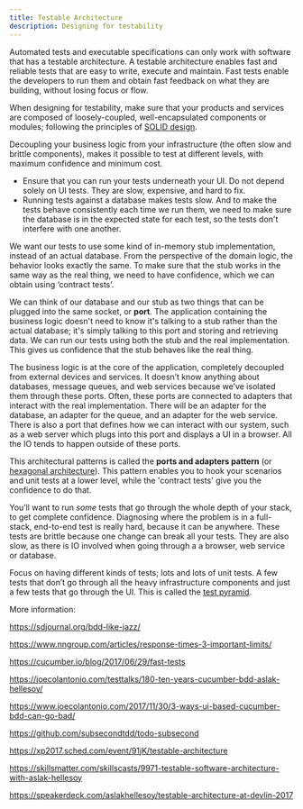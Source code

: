 ```yaml
---
title: Testable Architecture
description: Designing for testability
---
```


Automated tests and executable specifications can only work with software that has a testable architecture.
A testable architecture enables fast and reliable tests that are easy to write, execute and maintain.
Fast tests enable the developers to run them and obtain fast feedback on what they are building, without losing focus or flow.

When designing for testability, make sure that your products and services are composed of loosely-coupled,
well-encapsulated components or modules; following the principles of
[SOLID design](https://en.wikipedia.org/wiki/SOLID_(object-oriented_design)).

Decoupling your business logic from your infrastructure (the often slow and brittle components),
makes it possible to test at different levels, with maximum confidence and minimum cost.

* Ensure that you can run your tests underneath your UI. Do not depend solely on UI tests. They are slow, expensive, and hard to fix.
* Running tests against a database makes tests slow. And to make the tests behave consistently each time we run them,
we need to make sure the database is in the expected state for each test, so the tests don't interfere with one another.

We want our tests to use some kind of in-memory stub implementation, instead of an actual database.
From the perspective of the domain logic, the behavior looks exactly the same.
To make sure that the stub works in the same way as the real thing, we need to have confidence, which we can obtain using ‘contract tests’.

We can think of our database and our stub as two things that can be plugged into the same socket, or **port**.
The application containing the business logic doesn't need to know it's talking to a stub rather than the actual database; it's simply talking to this port
and storing and retrieving data. We can run our tests using both the stub and the real implementation. This gives us confidence that the stub behaves like the real thing.

The business logic is at the core of the application, completely decoupled from external devices and services. It doesn’t know anything about databases, message queues,
and web services because we’ve isolated them through these ports. Often, these ports are connected to adapters that interact with the real implementation. There will be an adapter for the database,
an adapter for the queue, and an adapter for the web service. There is also a port that defines how we can interact with our system, such as
a web server which plugs into this port and displays a UI in a browser. All the IO tends to happen outside of these ports.

This architectural patterns is called the **ports and adapters pattern** (or [hexagonal architecture](http://alistair.cockburn.us/Hexagonal+architecture)).
This pattern enables you to hook your scenarios and unit tests at a lower level, while the 'contract tests' give you the confidence to do that.

You’ll want to run *some* tests that go through the whole depth of your stack, to get complete confidence.
Diagnosing where the problem is in a full-stack, end-to-end test is really hard, because it can be anywhere.
These tests are brittle because one change can break all your tests. They are also slow,
as there is IO involved when going through a a browser, web service or database.

Focus on having different kinds of tests; lots and lots of unit tests.
A few tests that don’t go through all the heavy infrastructure components and just a few tests that go through the UI.
This is called the [test pyramid](https://martinfowler.com/bliki/TestPyramid.html).

More information:

https://sdjournal.org/bdd-like-jazz/

https://www.nngroup.com/articles/response-times-3-important-limits/

https://cucumber.io/blog/2017/06/29/fast-tests

https://joecolantonio.com/testtalks/180-ten-years-cucumber-bdd-aslak-hellesoy/

https://www.joecolantonio.com/2017/11/30/3-ways-ui-based-cucumber-bdd-can-go-bad/

https://github.com/subsecondtdd/todo-subsecond

https://xp2017.sched.com/event/91jK/testable-architecture

https://skillsmatter.com/skillscasts/9971-testable-software-architecture-with-aslak-hellesoy

https://speakerdeck.com/aslakhellesoy/testable-architecture-at-devlin-2017
